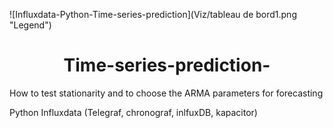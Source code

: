 

![Influxdata-Python-Time-series-prediction](Viz/tableau de bord1.png "Legend")



<h1 align=center> Time-series-prediction-</h1>

How to test stationarity and to choose the ARMA parameters for forecasting 

Python 
Influxdata (Telegraf, chronograf, inlfuxDB, kapacitor)
